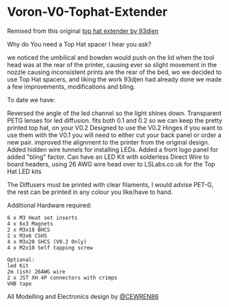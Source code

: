 # Voron-V0-Tophat-Extender

Remixed from this original [top hat extender by 93djen](https://www.printables.com/model/109713-voron-v01-tophat-spacer-with-hinges)

Why do You need a Top Hat spacer I hear you ask?

we noticed the umbilical and bowden would push on the lid when the tool head was at the rear of the printer, causing ever so slight movement in the nozzle causing inconsistent prints are the rear of the bed, wo we decided to use Top Hat spacers, and liking the work 93djen had already done we made a few improvements, modifications and bling.

To date we have:

Reversed the angle of the led channel so the light shines down. 
Transparent PETG lenses for led diffusion.
fits both 0.1 and 0.2 so we can keep the pretty printed top hat, on your V0.2
Designed to use the V0.2 Hinges if you want to use them with the V0.1 you will need to either cut your back panel or order a new pair.
improved the alignment to the printer from the original design.
Added hidden wire tunnels for installing LEDs.
Added a front logo panel for added "bling" factor.
Can have an LED Kit with solderless Direct Wire to board headers, using 26 AWG wire head over to LSLabs.co.uk for the Top Hat LED kits

The Diffusers must be printed with clear filaments, I would advise PET-G, the rest can be printed in any colour you like/have to hand.

Additional Hardware required:

	6 x M3 Heat set inserts
	4 x 6x3 Magnets
	2 x M3x18 BHCS
	2 x M3x6 CSHS
	4 x M3x20 SHCS (V0.2 Only)
	4 x M2x10 Self tapping screw

	Optional:
	led Kit
	2m (ish) 26AWG wire
	2 x JST XH 4P connectors with crimps
	VHB tape
	
All Modelling and Electronics design by [@CEWREN86](https://github.com/CEWREN86)

